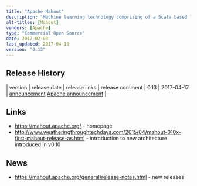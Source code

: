 ```yaml
---
title: "Apache Mahout"
description: "Machine learning technology comprising of a Scala based linear algebra engine (codenamed Samsara) with an R-like DSL/API that runs over Spark (with experimental support for H2O and Flink), an optimiser, a wide variety of pre-made algorithms, and a Scala REPL (based on Spark Shell) for interactive execution. Can be embedded and integrated within larger applications, for example MLlib when running over Spark.  Also includes some original, now deprecated, algorithms implemented over MapReduce.  Created in January 2008 as a Lucene sub-project, becoming a top level Apache project in April 2010.  The original MapReduce algorithms were deprecated and Samsara introduced as part of v0.10 in April 2015.  Supported by most major Hadoop distributions, and still under active development."
alt-titles: [Mahout]
vendors: [Apache]
type: "Commercial Open Source"
date: 2017-02-03
last_updated: 2017-04-19
version: "0.13"
---
```

## Release History

| version | release date | release links | release comment
| 0.13 | 2017-04-17 | [announcement](http://mail-archives.apache.org/mod_mbox/www-announce/201704.mbox/%3CCANg8BGBe%2BWwdZC6z6BAm3hqTOMjA2ma76y0dig0Jf5LHtgF56g%40mail.gmail.com%3E) [Apache announcement](https://blogs.apache.org/foundation/entry/the-apache-software-foundation-announces9) |

## Links

* <https://mahout.apache.org/> - homepage
* <http://www.weatheringthroughtechdays.com/2015/04/mahout-010x-first-mahout-release-as.html> - introduction to new architecture introduced in v0.10

## News

* <https://mahout.apache.org/general/release-notes.html> - new releases